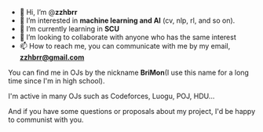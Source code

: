 - 👋 Hi, I’m @**zzhbrr**
- 👀 I’m interested in **machine learning and AI** (cv, nlp, rl, and so on).
- 🌱 I’m currently learning in **SCU**
- 💞️ I’m looking to collaborate with anyone who has the same interest
- 📫 How to reach me, you can communicate with me by my email, **zzhbrr@gmail.com**

You can find me in OJs by the nickname **BriMon**(I use this name for a long time since I'm in high school).

I'm active in many OJs such as Codeforces, Luogu, POJ, HDU...

And if you have some questions or proposals about my project, I'd be happy to communist with you.

<!---
zzhbrr/zzhbrr is a ✨ special ✨ repository because its `README.md` (this file) appears on your GitHub profile.
You can click the Preview link to take a look at your changes.
--->
